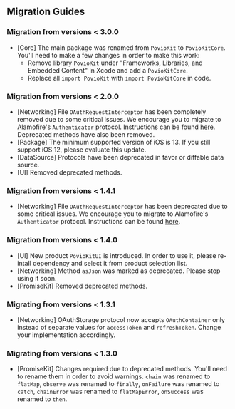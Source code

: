 ## Migration Guides

### Migration from versions < 3.0.0
* [Core] The main package was renamed from `PovioKit` to `PovioKitCore`. You'll need to make a few changes in order to make this work:
  * Remove library `PovioKit` under "Frameworks, Libraries, and Embedded Content" in Xcode and add a `PovioKitCore`.
  * Replace all `import PovioKit` with `import PovioKitCore` in code.

### Migration from versions < 2.0.0
* [Networking] File `OAuthRequestInterceptor` has been completely removed due to some critical issues. We encourage you to migrate to Alamofire's `Authenticator` protocol. Instructions can be found [here](Resources/Networking/AlamofireNetworkClient#oauth). Deprecated methods have also been removed.
* [Package] The minimum supported version of iOS is 13. If you still support iOS 12, please evaluate this update.
* [DataSource] Protocols have been deprecated in favor or diffable data source.
* [UI] Removed deprecated methods.

### Migration from versions < 1.4.1
* [Networking] File `OAuthRequestInterceptor` has been deprecated due to some critical issues. We encourage you to migrate to Alamofire's `Authenticator` protocol. Instructions can be found [here](Resources/Networking/AlamofireNetworkClient#oauth).

### Migration from versions < 1.4.0
* [UI] New product `PovioKitUI` is introduced. In order to use it, please re-intall dependency and select it from product selection list.
* [Networking] Method `asJson` was marked as deprecated. Please stop using it soon.
* [PromiseKit] Removed deprecated methods.

### Migrating from versions < 1.3.1
* [Networking] OAuthStorage protocol now accepts `OAuthContainer` only instead of separate values for `accessToken` and `refreshToken`. Change your implementation accordingly.

### Migrating from versions < 1.3.0
* [PromiseKit] Changes required due to deprecated methods. You'll need to rename them in order to avoid warnings. `chain` was renamed to `flatMap`, `observe` was renamed to `finally`, `onFailure` was renamed to `catch`, `chainError` was renamed to `flatMapError`, `onSuccess` was renamed to `then`.
